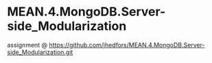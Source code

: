 # MEAN.4.MongoDB.Server-side_Modularization

assignment @ https://github.com/jhedfors/MEAN.4.MongoDB.Server-side_Modularization.git
